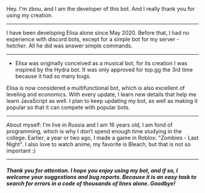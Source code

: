 Hey. I'm zbou, and I am the developer of this bot. And I really thank you for using my creation.
***
I have been developing Elisa alone since May 2020. Before that, I had no experience with discord bots, except for a simple bot for my server - *hetcher*. 
All he did was answer simple commands.
***
- Elisa was originally conceived as a musical bot, for its creation I was inspired by the Hydra bot. It was only approved for top.gg the 3rd time because it had so many bugs.

Elisa is now considered a multifunctional bot, which is also excellent of leveling and economics. 
With every update, I learn new details that help me learn JavaScript as well. 
I plan to keep updating my bot, as well as making it popular so that it can compete with popular bots.
***
About myself: I'm live in Russia and I am 16 years old, I am fond of programming, which is why I don’t spend enough time studying in the college. 
Earlier, a year or two ago, I made a game in Roblox: "Zombies - Last Night". 
I also love to watch anime, my favorite is Bleach, but that is not so important :)
***
##### Thank you for attention. I hope you enjoy using my bot, and if so, I welcome your suggestions and bug reports. Because it is an easy task to search for errors in a code of thousands of lines alone. Goodbye!
